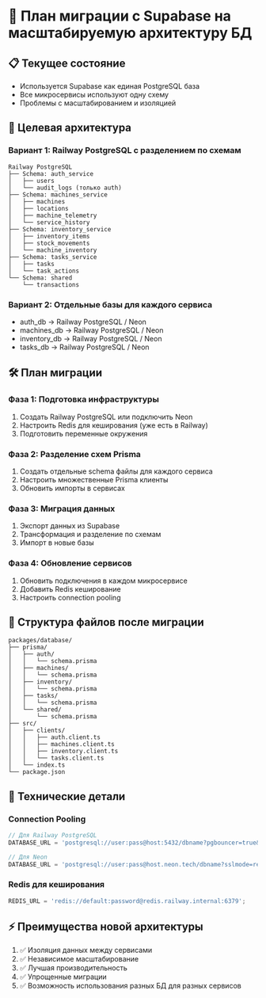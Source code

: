 # 🔄 План миграции с Supabase на масштабируемую архитектуру БД

## 📋 Текущее состояние

- Используется Supabase как единая PostgreSQL база
- Все микросервисы используют одну схему
- Проблемы с масштабированием и изоляцией

## 🎯 Целевая архитектура

### Вариант 1: Railway PostgreSQL с разделением по схемам

```
Railway PostgreSQL
├── Schema: auth_service
│   ├── users
│   └── audit_logs (только auth)
├── Schema: machines_service
│   ├── machines
│   ├── locations
│   ├── machine_telemetry
│   └── service_history
├── Schema: inventory_service
│   ├── inventory_items
│   ├── stock_movements
│   └── machine_inventory
├── Schema: tasks_service
│   ├── tasks
│   └── task_actions
└── Schema: shared
    └── transactions
```

### Вариант 2: Отдельные базы для каждого сервиса

- auth_db → Railway PostgreSQL / Neon
- machines_db → Railway PostgreSQL / Neon
- inventory_db → Railway PostgreSQL / Neon
- tasks_db → Railway PostgreSQL / Neon

## 🛠️ План миграции

### Фаза 1: Подготовка инфраструктуры

1. Создать Railway PostgreSQL или подключить Neon
2. Настроить Redis для кеширования (уже есть в Railway)
3. Подготовить переменные окружения

### Фаза 2: Разделение схем Prisma

1. Создать отдельные schema файлы для каждого сервиса
2. Настроить множественные Prisma клиенты
3. Обновить импорты в сервисах

### Фаза 3: Миграция данных

1. Экспорт данных из Supabase
2. Трансформация и разделение по схемам
3. Импорт в новые базы

### Фаза 4: Обновление сервисов

1. Обновить подключения в каждом микросервисе
2. Добавить Redis кеширование
3. Настроить connection pooling

## 📁 Структура файлов после миграции

```
packages/database/
├── prisma/
│   ├── auth/
│   │   └── schema.prisma
│   ├── machines/
│   │   └── schema.prisma
│   ├── inventory/
│   │   └── schema.prisma
│   ├── tasks/
│   │   └── schema.prisma
│   └── shared/
│       └── schema.prisma
├── src/
│   ├── clients/
│   │   ├── auth.client.ts
│   │   ├── machines.client.ts
│   │   ├── inventory.client.ts
│   │   └── tasks.client.ts
│   └── index.ts
└── package.json
```

## 🔧 Технические детали

### Connection Pooling

```javascript
// Для Railway PostgreSQL
DATABASE_URL = 'postgresql://user:pass@host:5432/dbname?pgbouncer=true&connection_limit=10';

// Для Neon
DATABASE_URL = 'postgresql://user:pass@host.neon.tech/dbname?sslmode=require';
```

### Redis для кеширования

```javascript
REDIS_URL = 'redis://default:password@redis.railway.internal:6379';
```

## ⚡ Преимущества новой архитектуры

1. ✅ Изоляция данных между сервисами
2. ✅ Независимое масштабирование
3. ✅ Лучшая производительность
4. ✅ Упрощенные миграции
5. ✅ Возможность использования разных БД для разных сервисов
